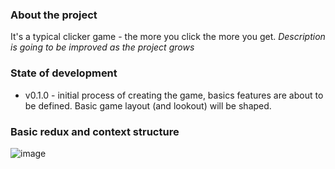 ### About the project

It's a typical clicker game - the more you click the more you get. _Description is going to be improved as the project grows_

### State of development

- v0.1.0 - initial process of creating the game, basics features are about to be defined. Basic game layout (and lookout) will be shaped.

### Basic redux and context structure
![image](https://user-images.githubusercontent.com/65851661/139313663-8e59640b-ad38-44f2-b512-2b049a91778b.png)
